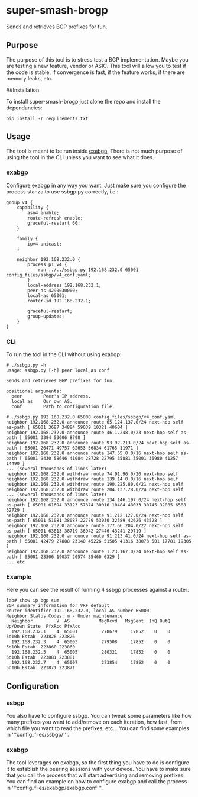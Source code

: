 # super-smash-brogp

Sends and retrieves BGP prefixes for fun.

## Purpose

The purpose of this tool is to stress test a BGP implementation. Maybe you are testing a new feature, vendor or ASIC. This tool will allow you to test if the code is stable, if convergence is fast, if the feature works, if there are memory leaks, etc.

##Installation

To install super-smash-brogp just clone the repo and install the dependancies:

    pip install -r requirements.txt

## Usage

The tool is meant to be run inside [exabgp](https://github.com/Exa-Networks/exabgp). There is not much purpose of using the tool in the CLI unless you want to see what it does.

### exabgp

Configure exabgp in any way you want. Just make sure you configure the process stanza to use ssbgp.py correctly, i.e.:

    group v4 {
        capability {
            asn4 enable;
            route-refresh enable;
            graceful-restart 60;
        }

        family {
            ipv4 unicast;
        }

        neighbor 192.168.232.0 {
            process p1_v4 {
                run ../../ssbgp.py 192.168.232.0 65001 config_files/ssbgp/v4_conf.yaml;
            }
            local-address 192.168.232.1;
            peer-as 4290030000;
            local-as 65001;
            router-id 192.168.232.1;

            graceful-restart;
            group-updates;
        }
    }

### CLI

To run the tool in the CLI without using exabgp:

    # ./ssbgp.py -h
    usage: ssbgp.py [-h] peer local_as conf

    Sends and retrieves BGP prefixes for fun.

    positional arguments:
      peer        Peer's IP address.
      local_as    Our own AS.
      conf        Path to configuration file.

    # ./ssbgp.py 192.168.232.0 65000 config_files/ssbgp/v4_conf.yaml
    neighbor 192.168.232.0 announce route 65.124.137.0/24 next-hop self as-path [ 65001 3687 34884 59039 10321 40604 ]
    neighbor 192.168.232.0 announce route 46.1.248.0/23 next-hop self as-path [ 65001 3384 53606 8798 ]
    neighbor 192.168.232.0 announce route 93.92.213.0/24 next-hop self as-path [ 65001 26471 49757 62653 56834 61765 11971 ]
    neighbor 192.168.232.0 announce route 147.55.0.0/16 next-hop self as-path [ 65001 9430 58646 41084 28728 22795 35881 35001 36980 41257 14490 ]
    ... (several thousands of lines later)
    neighbor 192.168.232.0 withdraw route 74.91.96.0/20 next-hop self
    neighbor 192.168.232.0 withdraw route 139.14.0.0/16 next-hop self
    neighbor 192.168.232.0 withdraw route 190.225.80.0/21 next-hop self
    neighbor 192.168.232.0 withdraw route 204.137.28.0/24 next-hop self
    ... (several thousands of lines later)
    neighbor 192.168.232.0 announce route 134.146.197.0/24 next-hop self as-path [ 65001 61694 33123 57374 30016 10484 48033 30745 32085 6588 32729 ]
    neighbor 192.168.232.0 announce route 91.212.127.0/24 next-hop self as-path [ 65001 51081 38087 22779 53030 32589 42626 43528 ]
    neighbor 192.168.232.0 announce route 177.66.204.0/22 next-hop self as-path [ 65001 63813 38719 36942 27446 43241 29719 ]
    neighbor 192.168.232.0 announce route 91.213.41.0/24 next-hop self as-path [ 65001 42479 27888 23140 45226 51505 41316 38073 501 17781 19305 ]
    neighbor 192.168.232.0 announce route 1.23.167.0/24 next-hop self as-path [ 65001 23306 19037 20574 35460 6329 ]
    ... etc

### Example

Here you can see the result of running 4 ssbgp processes against a router:

    lab# show ip bgp sum
    BGP summary information for VRF default
    Router identifier 192.168.232.0, local AS number 65000
    Neighbor Status Codes: m - Under maintenance
      Neighbor         V  AS           MsgRcvd   MsgSent  InQ OutQ  Up/Down State  PfxRcd PfxAcc
      192.168.232.1    4  65001         278679     17852    0    0    5d10h Estab  223826 223826
      192.168.232.3    4  65003         279508     17852    0    0    5d10h Estab  223860 223860
      192.168.232.5    4  65005         280321     17852    0    0    5d10h Estab  223881 223881
      192.168.232.7    4  65007         273854     17852    0    0    5d10h Estab  223871 223871

## Configuration

### ssbgp

You also have to configure ssbgp. You can tweak some parameters like how many prefixes you want to add/remove on each iteration, how fast, from which file you want to read the prefixes, etc... You can find some examples in '''config_files/ssbgp/'''.

### exabgp

The tool leverages on exabgp, so the first thing you have to do is configure it to establish the peering sessions with your device. You have to make sure that you call the process that will start advertising and removing prefixes. You can find an example on how to configure exabgp and call the process in '''config_files/exabgp/exabgp.conf'''.
